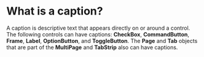 
# What is a caption?

A caption is descriptive text that appears directly on or around a control. The following controls can have captions:  **CheckBox**, **CommandButton**, **Frame**, **Label**, **OptionButton**, and **ToggleButton**. The **Page** and **Tab** objects that are part of the **MultiPage** and **TabStrip** also can have captions.

